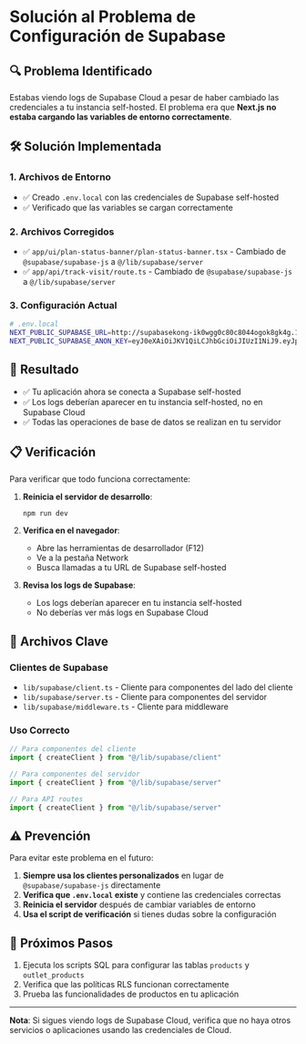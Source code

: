 # Solución al Problema de Configuración de Supabase

## 🔍 Problema Identificado

Estabas viendo logs de Supabase Cloud a pesar de haber cambiado las credenciales a tu instancia self-hosted. El problema era que **Next.js no estaba cargando las variables de entorno correctamente**.

## 🛠️ Solución Implementada

### 1. **Archivos de Entorno**
- ✅ Creado `.env.local` con las credenciales de Supabase self-hosted
- ✅ Verificado que las variables se cargan correctamente

### 2. **Archivos Corregidos**
- ✅ `app/ui/plan-status-banner/plan-status-banner.tsx` - Cambiado de `@supabase/supabase-js` a `@/lib/supabase/server`
- ✅ `app/api/track-visit/route.ts` - Cambiado de `@supabase/supabase-js` a `@/lib/supabase/server`

### 3. **Configuración Actual**
```bash
# .env.local
NEXT_PUBLIC_SUPABASE_URL=http://supabasekong-ik0wgg0c80c8044ogok8gk4g.116.203.242.138.sslip.io
NEXT_PUBLIC_SUPABASE_ANON_KEY=eyJ0eXAiOiJKV1QiLCJhbGciOiJIUzI1NiJ9.eyJpc3MiOiJzdXBhYmFzZSIsImlhdCI6MTc1Mjk5Njk2MCwiZXhwIjo0OTA4NjcwNTYwLCJyb2xlIjoiYW5vbiJ9.HCkqeUt3BKo1eo0-zRBjQACtiGfU-eJMwEf8NVDZydc
```

## 🎯 Resultado

- ✅ Tu aplicación ahora se conecta a Supabase self-hosted
- ✅ Los logs deberían aparecer en tu instancia self-hosted, no en Supabase Cloud
- ✅ Todas las operaciones de base de datos se realizan en tu servidor

## 📋 Verificación

Para verificar que todo funciona correctamente:

1. **Reinicia el servidor de desarrollo**:
   ```bash
   npm run dev
   ```

2. **Verifica en el navegador**:
   - Abre las herramientas de desarrollador (F12)
   - Ve a la pestaña Network
   - Busca llamadas a tu URL de Supabase self-hosted

3. **Revisa los logs de Supabase**:
   - Los logs deberían aparecer en tu instancia self-hosted
   - No deberías ver más logs en Supabase Cloud

## 🔧 Archivos Clave

### Clientes de Supabase
- `lib/supabase/client.ts` - Cliente para componentes del lado del cliente
- `lib/supabase/server.ts` - Cliente para componentes del servidor
- `lib/supabase/middleware.ts` - Cliente para middleware

### Uso Correcto
```typescript
// Para componentes del cliente
import { createClient } from "@/lib/supabase/client"

// Para componentes del servidor
import { createClient } from "@/lib/supabase/server"

// Para API routes
import { createClient } from "@/lib/supabase/server"
```

## ⚠️ Prevención

Para evitar este problema en el futuro:

1. **Siempre usa los clientes personalizados** en lugar de `@supabase/supabase-js` directamente
2. **Verifica que `.env.local` existe** y contiene las credenciales correctas
3. **Reinicia el servidor** después de cambiar variables de entorno
4. **Usa el script de verificación** si tienes dudas sobre la configuración

## 🚀 Próximos Pasos

1. Ejecuta los scripts SQL para configurar las tablas `products` y `outlet_products`
2. Verifica que las políticas RLS funcionan correctamente
3. Prueba las funcionalidades de productos en tu aplicación

---

**Nota**: Si sigues viendo logs de Supabase Cloud, verifica que no haya otros servicios o aplicaciones usando las credenciales de Cloud. 